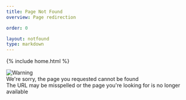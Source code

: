 ```yaml
---
title: Page Not Found
overview: Page redirection

order: 0

layout: notfound
type: markdown
---
```

{% include home.html %}

<div class="icon">
  <img alt="Warning" title="Warning" src="{{home}}/img/exclamation-mark.svg" />
</div>

<div class="error">
  We're sorry, the page you requested cannot be found
</div>

<div class="explanation">
  The URL may be misspelled or the page you're looking for is no longer available
</div>
